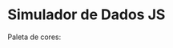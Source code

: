 <h1>Simulador de Dados JS</h1>

Paleta de cores: <a href="https://coolors.co/defffc-e2e4f6-e7c8dd-dbafc1-86626e"></a>
